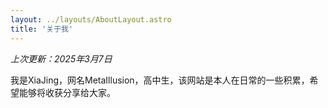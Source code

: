 ```yaml
---
layout: ../layouts/AboutLayout.astro
title: '关于我'
---
```


_上次更新：2025年3月7日_

我是XiaJing，网名MetaIllusion，高中生，该网站是本人在日常的一些积累，希望能够将收获分享给大家。
